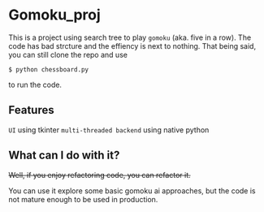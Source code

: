 # Gomoku_proj

This is a project using search tree to play `gomoku` (aka. five in a row).
The code has bad strcture and the effiency is next to nothing.
That being said, you can still clone the repo and use

```
$ python chessboard.py
```

to run the code.

## Features
`UI` using tkinter
`multi-threaded backend` using native python

## What can I do with it?
~~Well, if you enjoy refactoring code, you can refactor it.~~

You can use it explore some basic gomoku ai approaches, but the code is not mature enough to be used in production.
